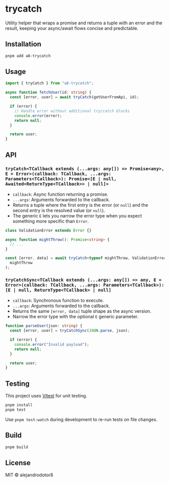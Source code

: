 # trycatch

Utility helper that wraps a promise and returns a tuple with an error and the result, keeping your async/await flows concise and predictable.

## Installation

```bash
pnpm add a8-trycatch
```

## Usage

```ts
import { tryCatch } from "a8-trycatch";

async function fetchUser(id: string) {
  const [error, user] = await tryCatch(getUserFromApi, id);

  if (error) {
    // Handle error without additional try/catch blocks
    console.error(error);
    return null;
  }

  return user;
}
```

## API

### `tryCatch<TCallback extends (...args: any[]) => Promise<any>, E = Error>(callback: TCallback, ...args: Parameters<TCallback>): Promise<[E | null, Awaited<ReturnType<TCallback>> | null]>`

- `callback`: Async function returning a promise.
- `...args`: Arguments forwarded to the callback.
- Returns a tuple where the first entry is the error (or `null`) and the second entry is the resolved value (or `null`).
- The generic `E` lets you narrow the error type when you expect something more specific than `Error`.

```ts
class ValidationError extends Error {}

async function mightThrow(): Promise<string> {
  // ...
}

const [error, data] = await tryCatch<typeof mightThrow, ValidationError>(
  mightThrow
);
```

### `tryCatchSync<TCallback extends (...args: any[]) => any, E = Error>(callback: TCallback, ...args: Parameters<TCallback>): [E | null, ReturnType<TCallback> | null]`

- `callback`: Synchronous function to execute.
- `...args`: Arguments forwarded to the callback.
- Returns the same `[error, data]` tuple shape as the async version.
- Narrow the error type with the optional `E` generic parameter.

```ts
function parseUser(json: string) {
  const [error, user] = tryCatchSync(JSON.parse, json);

  if (error) {
    console.error("Invalid payload");
    return null;
  }

  return user;
}
```

## Testing

This project uses [Vitest](https://vitest.dev/) for unit testing.

```bash
pnpm install
pnpm test
```

Use `pnpm test:watch` during development to re-run tests on file changes.

## Build

```bash
pnpm build
```

## License

MIT © alejandrodotor8

